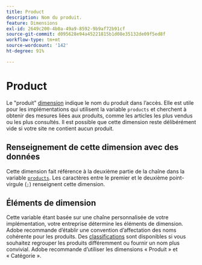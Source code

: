 ```yaml
---
title: Product
description: Nom du produit.
feature: Dimensions
exl-id: 2649c200-4b0a-49a9-8592-9b9af72b91cf
source-git-commit: d095628e94a45221815b1d08e35132de09f5ed8f
workflow-type: tm+mt
source-wordcount: '142'
ht-degree: 91%

---
```


# Product

Le &quot;produit&quot; [dimension](overview.md) indique le nom du produit dans l’accès. Elle est utile pour les implémentations qui utilisent la variable `products` et cherchent à obtenir des mesures liées aux produits, comme les articles les plus vendus ou les plus consultés. Il est possible que cette dimension reste délibérément vide si votre site ne contient aucun produit.

## Renseignement de cette dimension avec des données

Cette dimension fait référence à la deuxième partie de la chaîne dans la variable [`products`](/help/implement/vars/page-vars/products.md). Les caractères entre le premier et le deuxième point-virgule (`;`) renseignent cette dimension.

## Éléments de dimension

Cette variable étant basée sur une chaîne personnalisée de votre implémentation, votre entreprise détermine les éléments de dimension. Adobe recommande d’établir une convention d’affectation des noms cohérente pour les produits. Des [classifications](../classifications/c-classifications.md) sont disponibles si vous souhaitez regrouper les produits différemment ou fournir un nom plus convivial. Adobe recommande d’utiliser les dimensions « Produit » et « Catégorie ».
